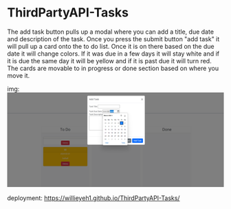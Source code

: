 # ThirdPartyAPI-Tasks

The add task button pulls up a modal where you can add a title, due date and description of the task. Once you press the submit button "add task" it will pull up a card onto the to do list. Once it is on there based on the due date it will change colors. If it was due in a few days it will stay white and if it is due the same day it will be yellow and if it is past due it will turn red. The cards are movable to in progress or done section based on where you move it. 

img: ![alt text](image.png)

deployment: https://willieyeh1.github.io/ThirdPartyAPI-Tasks/
